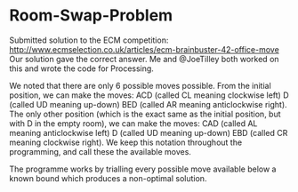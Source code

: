 # Room-Swap-Problem
Submitted solution to the ECM competition: http://www.ecmselection.co.uk/articles/ecm-brainbuster-42-office-move
Our solution gave the correct answer. Me and @JoeTilley both worked on this and wrote the code for Processing.

We noted that there are only 6 possible moves possible. From the initial position, we can make the moves:
ACD (called CL meaning clockwise left)
D (called UD meaning up-down)
BED (called AR meaning anticlockwise right).
The only other position (which is the exact same as the initial position, but with D in the empty room), we can make the moves:
CAD (called AL meaning anticlockwise left)
D (called UD meaning up-down)
EBD (called CR meaning clockwise right).
We keep this notation throughout the programming, and call these the available moves.

The programme works by trialling every possible move available below a known bound which produces a non-optimal solution.
